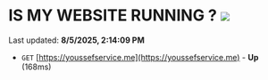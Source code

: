 # IS MY WEBSITE RUNNING ? [![](https://img.shields.io/static/v1?label=Sponsor&message=%E2%9D%A4&logo=GitHub&color=%23fe8e86)](https://github.com/sponsors/Youssef-Lehmam)

Last updated: **8/5/2025, 2:14:09 PM**

- `GET` [https://youssefservice.me](https://youssefservice.me) - **Up** (168ms)

